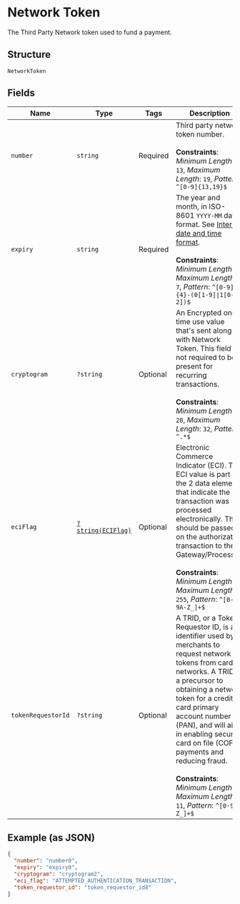 
# Network Token

The Third Party Network token used to fund a payment.

## Structure

`NetworkToken`

## Fields

| Name | Type | Tags | Description | Getter | Setter |
|  --- | --- | --- | --- | --- | --- |
| `number` | `string` | Required | Third party network token number.<br><br>**Constraints**: *Minimum Length*: `13`, *Maximum Length*: `19`, *Pattern*: `^[0-9]{13,19}$` | getNumber(): string | setNumber(string number): void |
| `expiry` | `string` | Required | The year and month, in ISO-8601 `YYYY-MM` date format. See [Internet date and time format](https://tools.ietf.org/html/rfc3339#section-5.6).<br><br>**Constraints**: *Minimum Length*: `7`, *Maximum Length*: `7`, *Pattern*: `^[0-9]{4}-(0[1-9]\|1[0-2])$` | getExpiry(): string | setExpiry(string expiry): void |
| `cryptogram` | `?string` | Optional | An Encrypted one-time use value that's sent along with Network Token. This field is not required to be present for recurring transactions.<br><br>**Constraints**: *Minimum Length*: `28`, *Maximum Length*: `32`, *Pattern*: `^.*$` | getCryptogram(): ?string | setCryptogram(?string cryptogram): void |
| `eciFlag` | [`?string(ECIFlag)`](../../doc/models/eci-flag.md) | Optional | Electronic Commerce Indicator (ECI). The ECI value is part of the 2 data elements that indicate the transaction was processed electronically. This should be passed on the authorization transaction to the Gateway/Processor.<br><br>**Constraints**: *Minimum Length*: `1`, *Maximum Length*: `255`, *Pattern*: `^[0-9A-Z_]+$` | getEciFlag(): ?string | setEciFlag(?string eciFlag): void |
| `tokenRequestorId` | `?string` | Optional | A TRID, or a Token Requestor ID, is an identifier used by merchants to request network tokens from card networks. A TRID is a precursor to obtaining a network token for a credit card primary account number (PAN), and will aid in enabling secure card on file (COF) payments and reducing fraud.<br><br>**Constraints**: *Minimum Length*: `1`, *Maximum Length*: `11`, *Pattern*: `^[0-9A-Z_]+$` | getTokenRequestorId(): ?string | setTokenRequestorId(?string tokenRequestorId): void |

## Example (as JSON)

```json
{
  "number": "number0",
  "expiry": "expiry0",
  "cryptogram": "cryptogram2",
  "eci_flag": "ATTEMPTED_AUTHENTICATION_TRANSACTION",
  "token_requestor_id": "token_requestor_id8"
}
```

